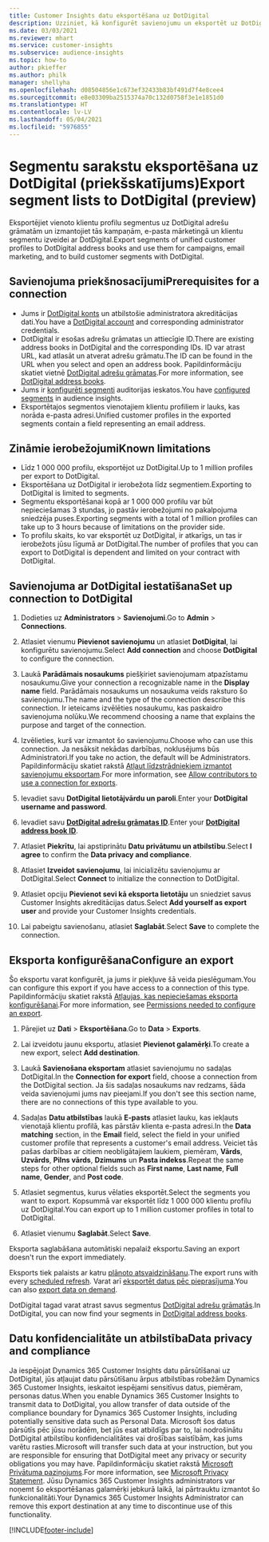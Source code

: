 ```yaml
---
title: Customer Insights datu eksportēšana uz DotDigital
description: Uzziniet, kā konfigurēt savienojumu un eksportēt uz DotDigital.
ms.date: 03/03/2021
ms.reviewer: mhart
ms.service: customer-insights
ms.subservice: audience-insights
ms.topic: how-to
author: pkieffer
ms.author: philk
manager: shellyha
ms.openlocfilehash: d08504856e1c673ef32433b83bf491d7f4e8cee4
ms.sourcegitcommit: e8e03309ba2515374a70c132d0758f3e1e1851d0
ms.translationtype: HT
ms.contentlocale: lv-LV
ms.lasthandoff: 05/04/2021
ms.locfileid: "5976855"
---
```

# <a name="export-segment-lists-to-dotdigital-preview"></a><span data-ttu-id="9156f-103">Segmentu sarakstu eksportēšana uz DotDigital (priekšskatījums)</span><span class="sxs-lookup"><span data-stu-id="9156f-103">Export segment lists to DotDigital (preview)</span></span>

<span data-ttu-id="9156f-104">Eksportējiet vienoto klientu profilu segmentus uz DotDigital adrešu grāmatām un izmantojiet tās kampaņām, e-pasta mārketingā un klientu segmentu izveidei ar DotDigital.</span><span class="sxs-lookup"><span data-stu-id="9156f-104">Export segments of unified customer profiles to DotDigital address books and use them for campaigns, email marketing, and to build customer segments with DotDigital.</span></span> 

## <a name="prerequisites-for-a-connection"></a><span data-ttu-id="9156f-105">Savienojuma priekšnosacījumi</span><span class="sxs-lookup"><span data-stu-id="9156f-105">Prerequisites for a connection</span></span>

-   <span data-ttu-id="9156f-106">Jums ir [DotDigital konts](https://dotdigital.com/) un atbilstošie administratora akreditācijas dati.</span><span class="sxs-lookup"><span data-stu-id="9156f-106">You have a [DotDigital account](https://dotdigital.com/) and corresponding administrator credentials.</span></span>
-   <span data-ttu-id="9156f-107">DotDigital ir esošas adrešu grāmatas un attiecīgie ID.</span><span class="sxs-lookup"><span data-stu-id="9156f-107">There are existing address books in DotDigital and the corresponding IDs.</span></span> <span data-ttu-id="9156f-108">ID var atrast URL, kad atlasāt un atverat adrešu grāmatu.</span><span class="sxs-lookup"><span data-stu-id="9156f-108">The ID can be found in the URL when you select and open an address book.</span></span> <span data-ttu-id="9156f-109">Papildinformāciju skatiet vietnē [DotDigital adrešu grāmatas](https://support.dotdigital.com/hc/articles/212211968-Creating-an-address-book).</span><span class="sxs-lookup"><span data-stu-id="9156f-109">For more information, see [DotDigital address books](https://support.dotdigital.com/hc/articles/212211968-Creating-an-address-book).</span></span>
-   <span data-ttu-id="9156f-110">Jums ir [konfigurēti segmenti](segments.md) auditorijas ieskatos.</span><span class="sxs-lookup"><span data-stu-id="9156f-110">You have [configured segments](segments.md) in audience insights.</span></span>
-   <span data-ttu-id="9156f-111">Eksportētajos segmentos vienotajiem klientu profiliem ir lauks, kas norāda e-pasta adresi.</span><span class="sxs-lookup"><span data-stu-id="9156f-111">Unified customer profiles in the exported segments contain a field representing an email address.</span></span>

## <a name="known-limitations"></a><span data-ttu-id="9156f-112">Zināmie ierobežojumi</span><span class="sxs-lookup"><span data-stu-id="9156f-112">Known limitations</span></span>

- <span data-ttu-id="9156f-113">Līdz 1 000 000 profilu, eksportējot uz DotDigital.</span><span class="sxs-lookup"><span data-stu-id="9156f-113">Up to 1 million profiles per export to DotDigital.</span></span>
- <span data-ttu-id="9156f-114">Eksportēšana uz DotDigital ir ierobežota līdz segmentiem.</span><span class="sxs-lookup"><span data-stu-id="9156f-114">Exporting to DotDigital is limited to segments.</span></span>
- <span data-ttu-id="9156f-115">Segmentu eksportēšanai kopā ar 1 000 000 profilu var būt nepieciešamas 3 stundas, jo pastāv ierobežojumi no pakalpojuma sniedzēja puses.</span><span class="sxs-lookup"><span data-stu-id="9156f-115">Exporting segments with a total of 1 million profiles can take up to 3 hours because of limitations on the provider side.</span></span> 
- <span data-ttu-id="9156f-116">To profilu skaits, ko var eksportēt uz DotDigital, ir atkarīgs, un tas ir ierobežots jūsu līgumā ar DotDigital.</span><span class="sxs-lookup"><span data-stu-id="9156f-116">The number of profiles that you can export to DotDigital is dependent and limited on your contract with DotDigital.</span></span>

## <a name="set-up-connection-to-dotdigital"></a><span data-ttu-id="9156f-117">Savienojuma ar DotDigital iestatīšana</span><span class="sxs-lookup"><span data-stu-id="9156f-117">Set up connection to DotDigital</span></span>

1. <span data-ttu-id="9156f-118">Dodieties uz **Administrators** > **Savienojumi**.</span><span class="sxs-lookup"><span data-stu-id="9156f-118">Go to **Admin** > **Connections**.</span></span>

1. <span data-ttu-id="9156f-119">Atlasiet vienumu **Pievienot savienojumu** un atlasiet **DotDigital**, lai konfigurētu savienojumu.</span><span class="sxs-lookup"><span data-stu-id="9156f-119">Select **Add connection** and choose **DotDigital** to configure the connection.</span></span>

1. <span data-ttu-id="9156f-120">Laukā **Parādāmais nosaukums** piešķiriet savienojumam atpazīstamu nosaukumu.</span><span class="sxs-lookup"><span data-stu-id="9156f-120">Give your connection a recognizable name in the **Display name** field.</span></span> <span data-ttu-id="9156f-121">Parādāmais nosaukums un nosaukuma veids raksturo šo savienojumu.</span><span class="sxs-lookup"><span data-stu-id="9156f-121">The name and the type of the connection describe this connection.</span></span> <span data-ttu-id="9156f-122">Ir ieteicams izvēlēties nosaukumu, kas paskaidro savienojuma nolūku.</span><span class="sxs-lookup"><span data-stu-id="9156f-122">We recommend choosing a name that explains the purpose and target of the connection.</span></span>

1. <span data-ttu-id="9156f-123">Izvēlieties, kurš var izmantot šo savienojumu.</span><span class="sxs-lookup"><span data-stu-id="9156f-123">Choose who can use this connection.</span></span> <span data-ttu-id="9156f-124">Ja nesāksit nekādas darbības, noklusējums būs Administratori.</span><span class="sxs-lookup"><span data-stu-id="9156f-124">If you take no action, the default will be Administrators.</span></span> <span data-ttu-id="9156f-125">Papildinformāciju skatiet rakstā [Atļaut līdzstrādniekiem izmantot savienojumu eksportam](connections.md#allow-contributors-to-use-a-connection-for-exports).</span><span class="sxs-lookup"><span data-stu-id="9156f-125">For more information, see [Allow contributors to use a connection for exports](connections.md#allow-contributors-to-use-a-connection-for-exports).</span></span>

1. <span data-ttu-id="9156f-126">Ievadiet savu **DotDigital lietotājvārdu un paroli**.</span><span class="sxs-lookup"><span data-stu-id="9156f-126">Enter your **DotDigital username and password**.</span></span>

1. <span data-ttu-id="9156f-127">Ievadiet savu **[DotDigital adrešu grāmatas ID](https://support.dotdigital.com/hc/articles/212211968-Creating-an-address-book)**.</span><span class="sxs-lookup"><span data-stu-id="9156f-127">Enter your **[DotDigital address book ID](https://support.dotdigital.com/hc/articles/212211968-Creating-an-address-book)**.</span></span>

1. <span data-ttu-id="9156f-128">Atlasiet **Piekrītu**, lai apstiprinātu **Datu privātumu un atbilstību**.</span><span class="sxs-lookup"><span data-stu-id="9156f-128">Select **I agree** to confirm the **Data privacy and compliance**.</span></span>

1. <span data-ttu-id="9156f-129">Atlasiet **Izveidot savienojumu**, lai inicializētu savienojumu ar DotDigital.</span><span class="sxs-lookup"><span data-stu-id="9156f-129">Select **Connect** to initialize the connection to DotDigital.</span></span>

1. <span data-ttu-id="9156f-130">Atlasiet opciju **Pievienot sevi kā eksporta lietotāju** un sniedziet savus Customer Insights akreditācijas datus.</span><span class="sxs-lookup"><span data-stu-id="9156f-130">Select **Add yourself as export user** and provide your Customer Insights credentials.</span></span>

1. <span data-ttu-id="9156f-131">Lai pabeigtu savienošanu, atlasiet **Saglabāt**.</span><span class="sxs-lookup"><span data-stu-id="9156f-131">Select **Save** to complete the connection.</span></span> 

## <a name="configure-an-export"></a><span data-ttu-id="9156f-132">Eksporta konfigurēšana</span><span class="sxs-lookup"><span data-stu-id="9156f-132">Configure an export</span></span>

<span data-ttu-id="9156f-133">Šo eksportu varat konfigurēt, ja jums ir piekļuve šā veida pieslēgumam.</span><span class="sxs-lookup"><span data-stu-id="9156f-133">You can configure this export if you have access to a connection of this type.</span></span> <span data-ttu-id="9156f-134">Papildinformāciju skatiet rakstā [Atļaujas, kas nepieciešamas eksporta konfigurēšanai](export-destinations.md#set-up-a-new-export).</span><span class="sxs-lookup"><span data-stu-id="9156f-134">For more information, see [Permissions needed to configure an export](export-destinations.md#set-up-a-new-export).</span></span>

1. <span data-ttu-id="9156f-135">Pārejiet uz **Dati** > **Eksportēšana**.</span><span class="sxs-lookup"><span data-stu-id="9156f-135">Go to **Data** > **Exports**.</span></span>

1. <span data-ttu-id="9156f-136">Lai izveidotu jaunu eksportu, atlasiet **Pievienot galamērķi**.</span><span class="sxs-lookup"><span data-stu-id="9156f-136">To create a new export, select **Add destination**.</span></span>

1. <span data-ttu-id="9156f-137">Laukā **Savienošana eksportam** atlasiet savienojumu no sadaļas DotDigital.</span><span class="sxs-lookup"><span data-stu-id="9156f-137">In the **Connection for export** field, choose a connection from the DotDigital section.</span></span> <span data-ttu-id="9156f-138">Ja šis sadaļas nosaukums nav redzams, šāda veida savienojumi jums nav pieejami.</span><span class="sxs-lookup"><span data-stu-id="9156f-138">If you don't see this section name, there are no connections of this type available to you.</span></span>


1. <span data-ttu-id="9156f-139">Sadaļas **Datu atbilstības** laukā **E-pasts** atlasiet lauku, kas iekļauts vienotajā klientu profilā, kas pārstāv klienta e-pasta adresi.</span><span class="sxs-lookup"><span data-stu-id="9156f-139">In the **Data matching** section, in the **Email** field, select the field in your unified customer profile that represents a customer's email address.</span></span> <span data-ttu-id="9156f-140">Veiciet tās pašas darbības ar citiem neobligātajiem laukiem, piemēram, **Vārds**, **Uzvārds**, **Pilns vārds**, **Dzimums** un **Pasta indekss**.</span><span class="sxs-lookup"><span data-stu-id="9156f-140">Repeat the same steps for other optional fields such as **First name**, **Last name**, **Full name**, **Gender**, and **Post code**.</span></span>

1. <span data-ttu-id="9156f-141">Atlasiet segmentus, kurus vēlaties eksportēt.</span><span class="sxs-lookup"><span data-stu-id="9156f-141">Select the segments you want to export.</span></span> <span data-ttu-id="9156f-142">Kopsummā var eksportēt līdz 1 000 000 klientu profilu uz DotDigital.</span><span class="sxs-lookup"><span data-stu-id="9156f-142">You can export up to 1 million customer profiles in total to DotDigital.</span></span>

1. <span data-ttu-id="9156f-143">Atlasiet vienumu **Saglabāt**.</span><span class="sxs-lookup"><span data-stu-id="9156f-143">Select **Save**.</span></span>

<span data-ttu-id="9156f-144">Eksporta saglabāšana automātiski nepalaiž eksportu.</span><span class="sxs-lookup"><span data-stu-id="9156f-144">Saving an export doesn't run the export immediately.</span></span>

<span data-ttu-id="9156f-145">Eksports tiek palaists ar katru [plānoto atsvaidzināšanu](system.md#schedule-tab).</span><span class="sxs-lookup"><span data-stu-id="9156f-145">The export runs with every [scheduled refresh](system.md#schedule-tab).</span></span> <span data-ttu-id="9156f-146">Varat arī [eksportēt datus pēc pieprasījuma](export-destinations.md#run-exports-on-demand).</span><span class="sxs-lookup"><span data-stu-id="9156f-146">You can also [export data on demand](export-destinations.md#run-exports-on-demand).</span></span> 
 
<span data-ttu-id="9156f-147">DotDigital tagad varat atrast savus segmentus [DotDigital adrešu grāmatās](https://support.dotdigital.com/hc/articles/212211968-Creating-an-address-book).</span><span class="sxs-lookup"><span data-stu-id="9156f-147">In DotDigital, you can now find your segments in [DotDigital address books](https://support.dotdigital.com/hc/articles/212211968-Creating-an-address-book).</span></span>


## <a name="data-privacy-and-compliance"></a><span data-ttu-id="9156f-148">Datu konfidencialitāte un atbilstība</span><span class="sxs-lookup"><span data-stu-id="9156f-148">Data privacy and compliance</span></span>

<span data-ttu-id="9156f-149">Ja iespējojat Dynamics 365 Customer Insights datu pārsūtīšanai uz DotDigital, jūs atļaujat datu pārsūtīšanu ārpus atbilstības robežām Dynamics 365 Customer Insights, ieskaitot iespējami sensitīvus datus, piemēram, personas datus.</span><span class="sxs-lookup"><span data-stu-id="9156f-149">When you enable Dynamics 365 Customer Insights to transmit data to DotDigital, you allow transfer of data outside of the compliance boundary for Dynamics 365 Customer Insights, including potentially sensitive data such as Personal Data.</span></span> <span data-ttu-id="9156f-150">Microsoft šos datus pārsūtīs pēc jūsu norādēm, bet jūs esat atbildīgs par to, lai nodrošinātu DotDigital atbilstību konfidencialitātes vai drošības saistībām, kas jums varētu rasties.</span><span class="sxs-lookup"><span data-stu-id="9156f-150">Microsoft will transfer such data at your instruction, but you are responsible for ensuring that DotDigital meet any privacy or security obligations you may have.</span></span> <span data-ttu-id="9156f-151">Papildinformāciju skatiet rakstā [Microsoft Privātuma paziņojums](https://go.microsoft.com/fwlink/?linkid=396732).</span><span class="sxs-lookup"><span data-stu-id="9156f-151">For more information, see [Microsoft Privacy Statement](https://go.microsoft.com/fwlink/?linkid=396732).</span></span>
<span data-ttu-id="9156f-152">Jūsu Dynamics 365 Customer Insights administrators var noņemt šo eksportēšanas galamērķi jebkurā laikā, lai pārtrauktu izmantot šo funkcionalitāti.</span><span class="sxs-lookup"><span data-stu-id="9156f-152">Your Dynamics 365 Customer Insights Administrator can remove this export destination at any time to discontinue use of this functionality.</span></span>


[!INCLUDE[footer-include](../includes/footer-banner.md)]
